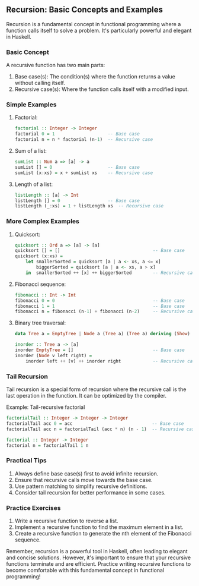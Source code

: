 ## Recursion: Basic Concepts and Examples

Recursion is a fundamental concept in functional programming where a function calls itself to solve a problem. It's particularly powerful and elegant in Haskell.

### Basic Concept

A recursive function has two main parts:
1. Base case(s): The condition(s) where the function returns a value without calling itself.
2. Recursive case(s): Where the function calls itself with a modified input.

### Simple Examples

1. Factorial:
   ```haskell
   factorial :: Integer -> Integer
   factorial 0 = 1                    -- Base case
   factorial n = n * factorial (n-1)  -- Recursive case
   ```

2. Sum of a list:
   ```haskell
   sumList :: Num a => [a] -> a
   sumList [] = 0                     -- Base case
   sumList (x:xs) = x + sumList xs    -- Recursive case
   ```

3. Length of a list:
   ```haskell
   listLength :: [a] -> Int
   listLength [] = 0                  -- Base case
   listLength (_:xs) = 1 + listLength xs  -- Recursive case
   ```

### More Complex Examples

1. Quicksort:
   ```haskell
   quicksort :: Ord a => [a] -> [a]
   quicksort [] = []                                   -- Base case
   quicksort (x:xs) = 
       let smallerSorted = quicksort [a | a <- xs, a <= x]
           biggerSorted = quicksort [a | a <- xs, a > x]
       in  smallerSorted ++ [x] ++ biggerSorted        -- Recursive case
   ```

2. Fibonacci sequence:
   ```haskell
   fibonacci :: Int -> Int
   fibonacci 0 = 0                                     -- Base case
   fibonacci 1 = 1                                     -- Base case
   fibonacci n = fibonacci (n-1) + fibonacci (n-2)     -- Recursive case
   ```

3. Binary tree traversal:
   ```haskell
   data Tree a = EmptyTree | Node a (Tree a) (Tree a) deriving (Show)

   inorder :: Tree a -> [a]
   inorder EmptyTree = []                              -- Base case
   inorder (Node v left right) = 
       inorder left ++ [v] ++ inorder right            -- Recursive case
   ```

### Tail Recursion

Tail recursion is a special form of recursion where the recursive call is the last operation in the function. It can be optimized by the compiler.

Example: Tail-recursive factorial
```haskell
factorialTail :: Integer -> Integer -> Integer
factorialTail acc 0 = acc                              -- Base case
factorialTail acc n = factorialTail (acc * n) (n - 1)  -- Recursive case

factorial :: Integer -> Integer
factorial n = factorialTail 1 n
```

### Practical Tips

1. Always define base case(s) first to avoid infinite recursion.
2. Ensure that recursive calls move towards the base case.
3. Use pattern matching to simplify recursive definitions.
4. Consider tail recursion for better performance in some cases.

### Practice Exercises

1. Write a recursive function to reverse a list.
2. Implement a recursive function to find the maximum element in a list.
3. Create a recursive function to generate the nth element of the Fibonacci sequence.

Remember, recursion is a powerful tool in Haskell, often leading to elegant and concise solutions. However, it's important to ensure that your recursive functions terminate and are efficient. Practice writing recursive functions to become comfortable with this fundamental concept in functional programming!